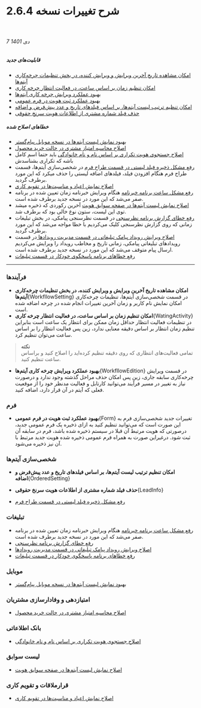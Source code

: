 #  شرح تغییرات نسخه 2.6.4
<br>

###### 7 دی 1401
##### قابلیت‌های جدید
- [امکان مشاهده تاریخ آخرین ویرایش و ویرایش کننده، در بخش تنظیمات چرخه‌کاری آیتم‌ها](WorkfllowSetting)
- [امکان تنظیم زمان بر اساس ساعت، در فعالیت انتظار چرخه کاری](WatingActivity)
- [بهبود عملکرد ویرایش چرخه‌ کاری آیتم‌ها ](WorkfllowEdition)
- [ بهبود عملکرد ثبت هویت در فرم عمومی ](Form)
- [امکان تنظیم ترتیب لیست آیتم‌ها، بر اساس فیلدهای تاریخ و عدد  پیش‌فرض و اضافه](OrderedSetting)
- [حذف فیلد شماره مشتری از اطلاعات هویت سرنخ حقوقی ](LeadInfo)

##### خطاهای اصلاح شده
- [بهبود نمایش لیست آیتم‌ها در نسخه موبایل پیام‌گستر]()
- [اصلاح محاسبه امتیاز مشتری در حالت خرید محصول]()
- [اصلاح جستجوی هویت تکراری بر اساس نام و نام خانوادگی]()
باید حتما اسم کامل باشه که تکراری بشناسدش 
- [رفع مشکل ذخیره فیلد لیستی در قسمت طراح فرم]()
در شخصی‌سازی آیتم‌ها، قسمت طراح فرم هنگام افزودن فیلد، فیلدهای اضافه لیستی را حذف میکرد که این مورد برطرف گردید.
- [اصلاح نمایش اعیاد و مناسبت‌ها در تقویم کاری]()
- [رفع مشکل ساعت برنامه خبرنامه]()
هنگام ویرایش خبرنامه زمان تعیین شده در برنامه صفر می‌شد که این مورد در نسخه جدید برطرف شده است.
- [اصلاح نمایش لیست آیتم‌ها در صفحه سوابق هویت]()
آخرین رکوردی که ذخیره میشد توی این لیست، ستون نوع خالی بود که برطرف شد.
- [رفع خطای گزارش برنامه نظرسنجی]()
در قسمت نظرسنجی پیامکی، در بخش تبلیغات زمانی که روی گزارش نظرسنجی کلیک می‌کردیم با خطا مواجه می‌شد که این مورد برطرف گردید.
- [اصلاح ویرایش رویداد پیامک تبلیغاتی در قسمت مدیریت رویدادها ]()
در قسمت رویدادهای تبلیغاتی پیامکی، زمانی تاریخ و مخاطب رویداد را ویرایش می‌کردیم ارسال پیام متوقف می‌شد که این مورد در نسخه جدید برطرف شده است.
- [رفع خطاهای برنامه پاسخگوی خودکار در قسمت تبلیغات]()
****
### فرآیندها
- **امکان مشاهده تاریخ آخرین ویرایش و ویرایش کننده، در بخش تنظیمات چرخه‌کاری آیتم‌ها**{WorkfllowSetting}
   در قسمت شخصی‌سازی آیتم‌ها، تنظیمات چرخه‌کاری امکان نمایش نام کاربر و زمان آخرین تغییرات انجام شده در چرخه اضافه شده است.<br>
- **امکان تنظیم زمان بر اساس ساعت، در فعالیت انتظار چرخه کاری**{WatingActivity}
   در تنظیمات فعالیت انتظار حداقل زمان ممکن برای انتظار یک ساعت است بنابراین تنظیم زمان انتظار بر اساس دقیقه معنایی ندارد، زین پس فعالیت انتظار را بر اساس ساعت می‌توان تنظیم کرد. 
> **نکته**<br>
> تمامی فعالیت‌های انتظاری که روی دقیقه تنظیم کرده‌اید را اصلاح کنید و براساس ساعت تنظیم کنید.<br>
- **بهبود عملکرد ویرایش چرخه‌ کاری آیتم‌ها**{WorkfllowEdition}
   در قسمت ویرایش چرخه‌کاری سابقه جاری، زین پس امکان حذف مراحل گذشته وجود ندارد و درصورت نیاز به تغییر در مسیر فرآیند می‌توانید کارتابل و فعالیت مدنظر خود را از موقعیت فعلی که آیتم در آن قرار دارد، اضافه کنید.<br>

### فرم
- **بهبود عملکرد ثبت هویت در فرم عمومی**{Form}
   تغییرات جدید شخصی‌سازی فرم به این صورت است که می‌توانید تنظیم کنید به ازای ذخیره یک فرم عمومی جدید، درصورتی که هویت مرتبط آن قبلا در سیستم ذخیره شده باشد، فرم در سابقه آن ثبت شود. درغیراین صورت به همراه فرم عمومی ذخیره شده هویت جدید مرتبط با آن نیز ذخیره می‌شود.

### شخصی‌سازی آیتم‌ها
- **امکان تنظیم ترتیب لیست آیتم‌ها، بر اساس فیلدهای تاریخ و عدد  پیش‌فرض و اضافه**{OrderedSetting}
- **حذف فیلد شماره مشتری از اطلاعات هویت سرنخ حقوقی**{LeadInfo}

- [رفع مشکل ذخیره فیلد لیستی در قسمت طراح فرم]()


### تبلیغات
- [رفع مشکل ساعت برنامه خبرنامه]()
هنگام ویرایش خبرنامه زمان تعیین شده در برنامه صفر می‌شد که این مورد در نسخه جدید برطرف شده است.
- [رفع خطای گزارش برنامه نظرسنجی]()
- [اصلاح ویرایش رویداد پیامک تبلیغاتی در قسمت مدیریت رویدادها ]()
- [رفع خطاهای برنامه پاسخگوی خودکار در قسمت تبلیغات]()

### موبایل
- [بهبود نمایش لیست آیتم‌ها در نسخه موبایل پیام‌گستر]()

### امتیازدهی و وفادارسازی مشتریان
- [اصلاح محاسبه امتیاز مشتری در حالت خرید محصول]()

### بانک اطلاعاتی
- [اصلاح جستجوی هویت تکراری بر اساس نام و نام خانوادگی]()

### لیست سوابق
- [اصلاح نمایش لیست آیتم‌ها در صفحه سوابق هویت]()

### قرارملاقات و تقویم کاری
- [اصلاح نمایش اعیاد و مناسبت‌ها در تقویم کاری]()





